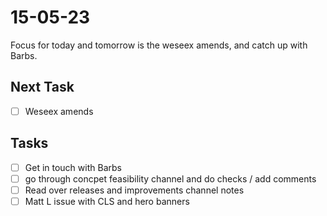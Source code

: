 # 15-05-23

Focus for today and tomorrow is the weseex amends, and catch up with Barbs.

## Next Task
- [ ] Weseex amends

## Tasks
- [ ] Get in touch with Barbs
- [ ] go through concpet feasibility channel and do checks / add comments
- [ ] Read over releases and improvements channel notes
- [ ] Matt L issue with CLS and hero banners
